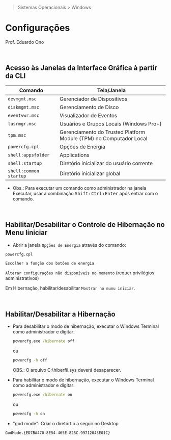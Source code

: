 > Sistemas Operacionais > Windows

# Configurações

Prof. Eduardo Ono

&nbsp;

## Acesso às Janelas da Interface Gráfica à partir da CLI

| Comando | Tela/Janela |
| --- | --- |
| `devmgmt.msc` | Gerenciador de Dispositivos |
| `diskmgmt.msc` | Gerenciamento de Disco |
| `eventvwr.msc` | Visualizador de Eventos |
| `lusrmgr.msc` | Usuários e Grupos Locais (Windows Pro+) |
| `tpm.msc` | Gerenciamento do Trusted Platform Module (TPM) no Computador Local |
| `powercfg.cpl` | Opções de Energia |
| `shell:appsfolder` | Applications |
| `shell:startup` | Diretório inicializar do usuário corrente |
| `shell:common startup` | Diretório inicializar global |

* Obs.: Para executar um comando como administrador na janela Executar, usar a combinação <kbd>Shift</kbd>+<kbd>Ctrl</kbd>+<kbd>Enter</kbd> após entrar com o comando.

&nbsp;

## Habilitar/Desabilitar o Controle de Hibernação no Menu Iiniciar

* Abrir a janela `Opções de Energia` através do comando:

```bat
powercfg.cpl
```

`Escolher a função dos botões de energia`

`Alterar configurações não disponíveis no momento` (requer privilégios administrativos)

Em Hibernação, habilitar/desabilitar `Mostrar no munu iniciar`.

&nbsp;

## Habilitar/Desabilitar a Hibernação

* Para desabilitar o modo de hibernação, executar o Windows Terminal como administrador e digitar:

  ```bat
  powercfg.exe /hibernate off
  ```

  ou

  ```bat
  powercfg -h off
  ```

  OBS.: O arquivo C:\hiberfil.sys deverá desaparecer.

* Para habilitar o modo de hibernação, executar o Windows Terminal como administrador e digitar:

  ```bat
  powercfg.exe /hibernate on
  ```

  ou

  ```bat
  powercfg -h on
  ```

* "god mode": Criar o diretórtio a seguir no Desktop

```cmd
GodMode.{ED7BA470-8E54-465E-825C-99712043E01C}
```

&nbsp;
